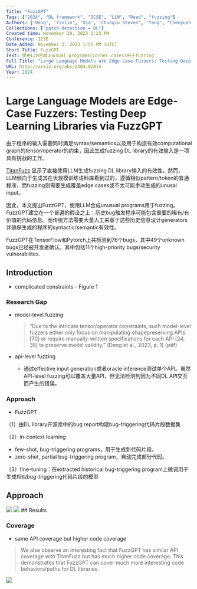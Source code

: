 ```yaml
---
Title: "FuzzGPT"
Tags: ["2024", "DL framework", "ICSE", "LLM", "Read", "fuzzing"]
Authors: ['Deng', 'Yinlin', 'Xia', 'Chunqiu Steven', 'Yang', 'Chenyuan', 'Zhang', 'Shizhuo Dylan', 'Yang', 'Shujing', 'Zhang', 'Lingming']
Collections: ["patch detection ▸ DL"]
Created time: November 29, 2023 1:23 PM
Conference: ICSE
Date Added: November 3, 2023 1:55 PM (UTC)
Short Title: FuzzGPT
Text: 使用LLM合成unusual programs(corner cases)用于fuzzing
Full Title: "Large Language Models are Edge-Case Fuzzers: Testing Deep Learning Libraries via FuzzGPT"
URL: http://arxiv.org/abs/2304.02014
Year: 2024
---
```

# Large Language Models are Edge-Case Fuzzers: Testing Deep Learning Libraries via FuzzGPT

由于程序的输入需要同时满足syntax/semantics以及用于构造有效computational graph的tensor/operator的约束，因此生成fuzzing DL library的有效输入是一项具有挑战的工作。

[TitanFuzz](TITANFUZZ%2076af39ce43f248a78da7cb2234eb6062.md) 显示了直接使用LLM生成fuzzing DL library输入的有效性。然而，LLM倾向于生成其在大规模训练语料库看到过的，遵循相似pattern/token的普通程序，而fuzzing则需要生成覆盖edge cases或不太可能手动生成的unusal input。

因此，本文提出FuzzGPT，使用LLM合成unusual programs用于fuzzing。FuzzGPT建立在一个普遍的假设之上：历史bug触发程序可能包含重要的稀有/有价值的代码信息。而传统方法需要大量人工来基于这些历史信息设计generators并确保生成的程序的syntactic/semantic有效性。

FuzzGPT在TensorFlow和Pytorch上共检测到76个bugs，其中49个unknown bugs已经被开发者确认，其中包括11个high-priority bugs/security vulnerabilites. 

## Introduction

- complicated constraints - Figure 1

### Research Gap

- model-level fuzzing
    
    > “Due to the intricate tensor/operator constraints, such model-level fuzzers either only focus on manipulating shapepreserving APIs [70] or require manually-written specifications for each API [24, 35] to preserve model validity.” (Deng et al., 2023, p. 1) (pdf)
    > 
- api-level fuzzing
    - 通过effective input generation或者oracle inference测试单个API。虽然API-level fuzzing可以覆盖大量API，但无法检测到因为不同DL API交互而产生的错误。

### Approach

- FuzzGPT

（1）由DL library开源库中的bug report构建bug-triggering代码片段数据集

（2）in-context learning

- few-shot, bug-triggering programs，用于生成新代码片段。
- zero-shot, partial bug-triggering program，自动完成部分代码。

（3）fine-tuning：在extracted historical bug-triggering program上微调用于生成相似bug-triggering代码片段的模型

## Approach

<img src="/FuzzGPT/Untitled.png" className="img"/>
<img src="/FuzzGPT/Untitled%201.png" className="img"/>
## Results

### Coverage

- same API coverage but higher code coverage

> We also observe an interesting fact that FuzzGPT has similar API coverage with TitanFuzz but has much higher code coverage. This demonstrates that FuzzGPT can cover much more interesting code behaviors/paths for DL libraries.
> 

<img src="/FuzzGPT/Untitled%202.png" className="img"/>